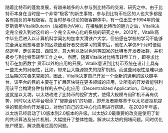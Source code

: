 随着比特币的蓬勃发展，有越来越多的人参与到比特币的交易、研究之中。由于比特币本身在当时是一个非常“极客”的新生事物，参与到比特币社区的人也大多都是各有抱负的年轻极客。在当时参与讨论的极客群体中，有一位出生于1994年的俄罗斯青年VitalikButerin（后被称为V神）。在接触到比特币的魅力之后，Vitalik决定完全投入到对这样的一个完全去中心化的系统的研究之中。2013年，Vitalik高中毕业后进入以计算机科学闻名的加拿大滑铁卢大学，但倍感在学校的学习不能够完全满足他想与更多的区块链爱好者交流学习的需求后，他在入学仅8个月时便毅然退学，走访美国、西班牙、意大利以及以色列等国家的比特币开发者社群，并积极参与到比特币转型工作之中。
然而，随着Vitalik对比特币转型工作，即寻求比特币在加密数字
货币以外的应用的开展，Vitalik意识到比特币系统在设计上具有一些先天的局限性，比如，带来巨大能源损失的挖矿机制。而这些局限性是难以通过后期的完善来克服的。因此，Vitalik决定自己开发一个全新的通用的区块链平台，该平台的目的主要在于扩展区块链在更多领域的应用，让所有的开发者能够利用该平台构建各种各样的去中心化应用（Decentralized Application，DApp），这就是以太坊。以太坊改进了比特币的挖矿方式，使得大规模专用矿机不再有优势，同时以太坊平台增添了“智能合约”的功能，即开发者能够基于以太坊虚拟机提供的智能合约开发接口，对他们自己的去中心化应用进行搭建。
在2020年年底，以太坊已经启动了1.0版本到2.0版本的升级。以太坊2.0最重要的改变是使用了新的共识算法及分片机制，大幅提升了整体性能，解决以太坊的拥堵问题。同时优化账户模型，解决费用过高的问题。